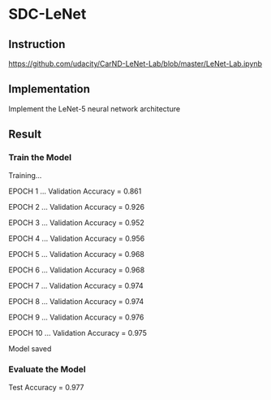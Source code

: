 # SDC-LeNet

## Instruction
https://github.com/udacity/CarND-LeNet-Lab/blob/master/LeNet-Lab.ipynb

## Implementation
Implement the LeNet-5 neural network architecture

## Result
### Train the Model
Training...

EPOCH 1 ...
Validation Accuracy = 0.861

EPOCH 2 ...
Validation Accuracy = 0.926

EPOCH 3 ...
Validation Accuracy = 0.952

EPOCH 4 ...
Validation Accuracy = 0.956

EPOCH 5 ...
Validation Accuracy = 0.968

EPOCH 6 ...
Validation Accuracy = 0.968

EPOCH 7 ...
Validation Accuracy = 0.974

EPOCH 8 ...
Validation Accuracy = 0.974

EPOCH 9 ...
Validation Accuracy = 0.976

EPOCH 10 ...
Validation Accuracy = 0.975

Model saved

### Evaluate the Model
Test Accuracy = 0.977
